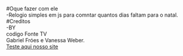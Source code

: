 #Oque fazer com ele<br>
-Relogio simples em js para comntar quantos dias faltam para o natal.<br>
#Creditos<br>
-BY<br>
codigo Fonte TV<br>
Gabriel Fróes e Vanessa Weber.<br>
[Teste aqui nosso site](https://shadowruge.github.io/relogiodenatal/)

